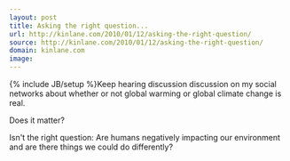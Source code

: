 ```yaml
---
layout: post
title: Asking the right question...
url: http://kinlane.com/2010/01/12/asking-the-right-question/
source: http://kinlane.com/2010/01/12/asking-the-right-question/
domain: kinlane.com
image: 
---
```

{% include JB/setup %}Keep hearing discussion discussion on my social networks about whether or not global warming or global climate change is real.

Does it matter?

Isn't the right question:  Are humans negatively impacting our environment and are there things we could do differently?